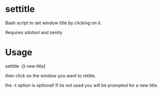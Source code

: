 # settitle
Bash script to set window title by clicking on it.

Requires xdotool and zenity

# Usage
settitle -[t new title]

then click on the window you want  to retitle.

the -t option is optional! If its not used you will be prompted for a new title.
